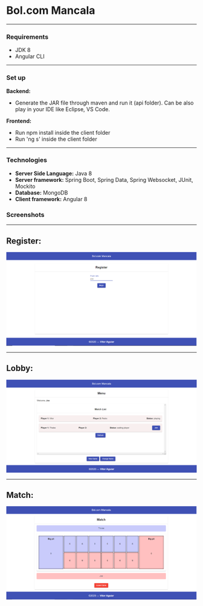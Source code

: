 # Bol.com Mancala

---
### Requirements

- JDK 8
- Angular CLI

---

### Set up

**Backend:**

- Generate the JAR file through maven and run it (api folder). Can be also play in your IDE like Eclipse, VS Code.

**Frontend:**

- Run npm install inside the client folder
- Run 'ng s' inside the client folder

---
### Technologies

- **Server Side Language:** Java 8
- **Server framework:** Spring Boot, Spring Data, Spring Websocket, JUnit, Mockito
- **Database:** MongoDB
- **Client framework:** Angular 8

### Screenshots

---
**Register:**
---

![](./screenshots/Register.png)

---
**Lobby:**
---

![](./screenshots/Lobby.png)

---
**Match:**
---

![](./screenshots/Match.png)
